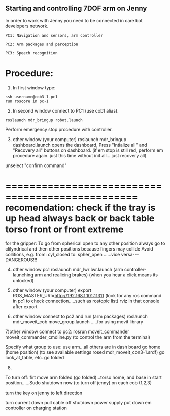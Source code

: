 ## Starting and controlling 7DOF arm on Jenny

In order to work with Jenny you need to be connected in care bot developers network.

```
PC1: Navigation and sensors, arm controller

PC2: Arm packages and perception

PC3: Speech recognition

```
# Procedure:

1) In first window type:

```
ssh username@cob3-1-pc1
run roscore in pc-1
```

2)  In second window connect to PC1 (use cob1 alias).
``` 
roslaunch mdr_bringup robot.launch 
```
Perform emergency stop procedure with controller. 

3) other window (your computer) roslaunch mdr_bringup dashboard.launch 
   	opens the dashboard,
Press "Intialize all"  and "Recovery all" buttons on dashboard.
(if em stop  is still red, perform em procedure again..just this time without init all....just recovery all)

 unselect  "confirm command"

================================================
recomendation:
	check if the tray is up 
	head always back or back table
	torso front or front extreme
=============================================
for the gripper:
To go from spherical open to any other position always go to clilyndrical and then other positions because fingers may collide
Avoid collitions, e.g. from: cyl_closed   to: spher_open  ......vice versa---DANGEROUS!!!

4) other window pc1 roslaunch mdr_lwr lwr.launch (arm controller-launching arm and realicing brakes) (when you hear a click means its unlocked)


5) other window (your computer) export ROS_MASTER_URI=http://192.168.1.101:11311 (look for any ros command in pc1 to check connection.....such as rostopic list)
rviz in that console after export

6) other window connect to pc2 and run (arm packages) roslaunch mdr_moveit_cob move_group.launch .....for using movit library

7)other window connect to pc2: rosrun moveit_commander moveit_commander_cmdline.py (to control the arm from the terminal)

Specify what group to use: use arm...all others are in dash board
go home (home position) (to see available settings rosed mdr_moveit_con3-1.srdf)
go look_at_table, etc.
go folded


8)
To turn off: firt move arm folded (go folded)...torso home,   and base in start position......Sudo shutdown now (to turn off jenny) on each cob (1,2,3)

turn the key on jenny to left direction

turn current down 
pull cable off 
shutdown power supply
put down em controller on charging station

